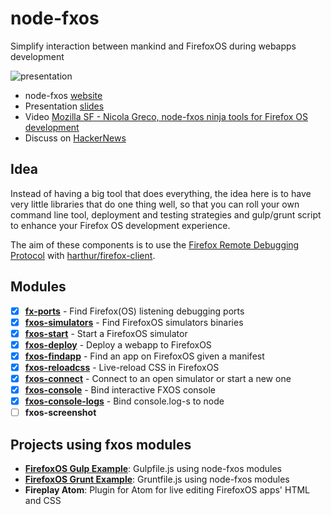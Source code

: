 # node-fxos

Simplify interaction between mankind and FirefoxOS during webapps development

![presentation](https://raw.githubusercontent.com/nicola/node-fxos/master/site/media/presentation.png)

- node-fxos [website](http://nicola.github.io/node-fxos)
- Presentation [slides](http://nicola.github.io/node-fxos-presentation)
- Video [Mozilla SF - Nicola Greco, node-fxos ninja tools for Firefox OS development](https://air.mozilla.org/nicola-greco-node-fxos-ninja-tools-for-firefoxos-development/)
- Discuss on [HackerNews](https://news.ycombinator.com/item?id=8472673)

## Idea

Instead of having a big tool that does everything, the idea here is to have very little libraries that do one thing well, so that you can roll your own command line tool, deployment and testing strategies and gulp/grunt script to enhance your Firefox OS development experience.

The aim of these components is to use the [Firefox Remote Debugging Protocol](https://wiki.mozilla.org/Remote_Debugging_Protocol) with [harthur/firefox-client](https://github.com/harthur/firefox-client).

## Modules

- [x] **[fx-ports](https://github.com/nicola/fx-ports)** - Find Firefox(OS) listening debugging ports
- [x] **[fxos-simulators](https://github.com/nicola/fxos-simulators)** - Find FirefoxOS simulators binaries
- [x] **[fxos-start](https://github.com/nicola/fxos-start)** - Start a FirefoxOS simulator
- [x] **[fxos-deploy](https://github.com/nicola/fxos-deploy)** - Deploy a webapp to FirefoxOS
- [x] **[fxos-findapp](https://github.com/nicola/fxos-findapp)** - Find an app on FirefoxOS given a manifest
- [x] **[fxos-reloadcss](https://github.com/nicola/fxos-reloadcss)** - Live-reload CSS in FirefoxOS
- [x] **[fxos-connect](https://github.com/nicola/fxos-connect)** - Connect to an open simulator or start a new one
- [x] **[fxos-console](https://github.com/nicola/fxos-console)** - Bind interactive FXOS console
- [x] **[fxos-console-logs](https://github.com/nicola/fxos-console-logs)** - Bind console.log-s to node
- [ ] **fxos-screenshot**

## Projects using fxos modules

- **[FirefoxOS Gulp Example](https://github.com/nicola/gulp-firefoxos-example)**: Gulpfile.js using node-fxos modules
- **[FirefoxOS Grunt Example](https://github.com/Mte90/grunt-firefoxos-example)**: Gruntfile.js using node-fxos modules
- **Fireplay Atom**: Plugin for Atom for live editing FirefoxOS apps' HTML and CSS
